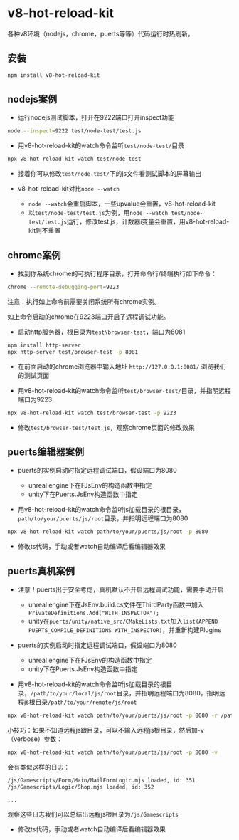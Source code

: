 # v8-hot-reload-kit

各种v8环境（nodejs，chrome，puerts等等）代码运行时热刷新。

## 安装

```bash
npm install v8-hot-reload-kit
```

## nodejs案例

* 运行nodejs测试脚本，打开在9222端口打开inspect功能

```bash
node --inspect=9222 test/node-test/test.js
```

* 用v8-hot-reload-kit的watch命令监听`test/node-test/`目录

```bash
npx v8-hot-reload-kit watch test/node-test
```

* 接着你可以修改`test/node-test/`下的js文件看测试脚本的屏幕输出

* v8-hot-reload-kit对比`node --watch`

  - `node --watch`会重启脚本，一些upvalue会重置，v8-hot-reload-kit
  - 以`test/node-test/test.js`为例，用`node --watch test/node-test/test.js`运行，修改test.js，计数器i变量会重置，用v8-hot-reload-kit则不重置

## chrome案例

* 找到你系统chrome的可执行程序目录，打开命令行/终端执行如下命令：

```bash
chrome --remote-debugging-port=9223
```

注意：执行如上命令前需要关闭系统所有chrome实例。

如上命令启动的chrome在9223端口开启了远程调试功能。

* 启动http服务器，根目录为`test\browser-test`，端口为8081

```bash
npm install http-server
npx http-server test/browser-test -p 8081
```

* 在前面启动的chrome浏览器中输入地址 `http://127.0.0.1:8081/` 浏览我们的测试页面

* 用v8-hot-reload-kit的watch命令监听`test/browser-test/`目录，并指明远程端口为9223

```bash
npx v8-hot-reload-kit watch test/browser-test -p 9223
```

* 修改`test/browser-test/test.js`，观察chrome页面的修改效果

## puerts编辑器案例

* puerts的实例启动时指定远程调试端口，假设端口为8080
  - unreal engine下在FJsEnv的构造函数中指定
  - unity下在Puerts.JsEnv构造函数中指定

* 用v8-hot-reload-kit的watch命令监听js加载目录的根目录，`path/to/your/puerts/js/root`目录，并指明远程端口为8080

```bash
npx v8-hot-reload-kit watch path/to/your/puerts/js/root -p 8080
```

* 修改ts代码，手动或者watch自动编译后看编辑器效果

## puerts真机案例

* 注意！puerts出于安全考虑，真机默认不开启远程调试功能，需要手动开启
  - unreal engine下在JsEnv.build.cs文件在ThirdParty函数中加入`PrivateDefinitions.Add("WITH_INSPECTOR");`
  - unity在`puerts/unity/native_src/CMakeLists.txt`加入`list(APPEND PUERTS_COMPILE_DEFINITIONS WITH_INSPECTOR)`，并重新构建Plugins

* puerts的实例启动时指定远程调试端口，假设端口为8080
  - unreal engine下在FJsEnv的构造函数中指定
  - unity下在Puerts.JsEnv构造函数中指定

* 用v8-hot-reload-kit的watch命令监听js加载目录的根目录，`/path/to/your/local/js/root`目录，并指明远程端口为8080，指明远程js根目录`/path/to/your/remote/js/root`

```bash
npx v8-hot-reload-kit watch path/to/your/puerts/js/root -p 8080 -r /path/to/your/remote/js/root
```

小技巧：如果不知道远程js跟目录，可以不输入远程js根目录，然后加-v （verbose）参数：

```bash
npx v8-hot-reload-kit watch path/to/your/puerts/js/root -p 8080 -v
```

会有类似这样的日志：

```bash
/js/Gamescripts/Form/Main/MailFormLogic.mjs loaded, id: 351
/js/Gamescripts/Logic/Shop.mjs loaded, id: 352

...

```

观察这些日志我们可以总结出远程js根目录为`/js/Gamescripts`

* 修改ts代码，手动或者watch自动编译后看编辑器效果
